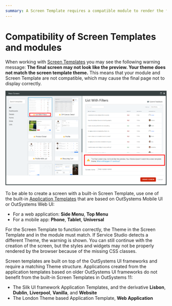 ```yaml
---
summary: A Screen Template requires a compatible module to render the final page properly.
---
```


# Compatibility of Screen Templates and modules

<a id="helpid-30171"></a>

When working with [Screen Templates](<intro.md>) you may see the following warning message: **The final screen may not look like the preview. Your theme does not match the screen template theme.** This means that your module and Screen Template are not compatible, which may cause the final page not to display correctly. 

![](images/template-layout-theme-mismatch.png)

To be able to create a screen with a built-in Screen Template, use one of the built-in [Application Templates](<../../application-templates/intro.md>) that are based on OutSystems Mobile UI or OutSystems Web UI:

* For a web application: **Side Menu**, **Top Menu**
* For a mobile app: **Phone**, **Tablet**, **Universal**

For the Screen Template to function correctly, the Theme in the Screen Template and in the module must match. If Service Studio detects a different Theme, the warning is shown. You can still continue with the creation of the screen, but the styles and widgets may not be properly rendered by the browser because of the missing CSS classes.

Screen templates are built on top of the OutSystems UI frameworks and require a matching Theme structure. Applications created from the application templates based on older OutSystems UI frameworks do not benefit from the built-in Screen Templates in OutSystems 11:

* The Silk UI framework Application Templates, and the derivative **Lisbon**, **Dublin**, **Liverpool**, **Vanilla**, and **Website**
* The London Theme based Application Template, **Web Application**
